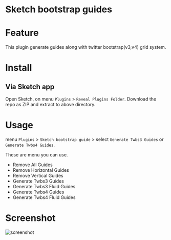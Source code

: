 # Sketch bootstrap guides

# Feature

This plugin generate guides along with twitter bootstrap(v3,v4) grid system.

# Install

## Via Sketch app

Open Sketch, on menu `Plugins` > `Reveal Plugins Folder`. Download the repo as ZIP and extract to above directory.

# Usage

menu `Plugins` > `Sketch bootstrap guide` > select `Generate Twbs3 Guides` or `Generate Twbs4 Guides`.

These are menu you can use.

- Remove All Guides
- Remove Horizontal Guides
- Remove Vertical Guides
- Generate Twbs3 Guides
- Generate Twbs3 Fluid Guides
- Generate Twbs4 Guides
- Generate Twbs4 Fluid Guides

# Screenshot

![screenshot](https://tomoyukikashiro.github.io/Sketch-bootstrap-guides/screenshot.png)
